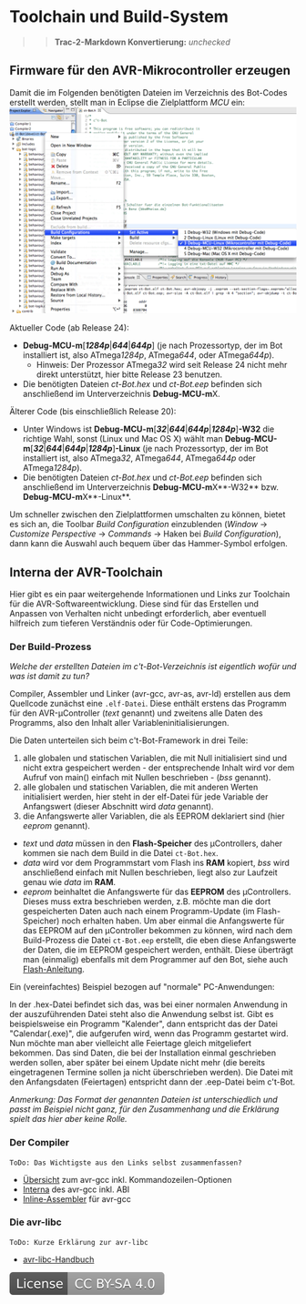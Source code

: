# Toolchain und Build-System

>> **Trac-2-Markdown Konvertierung:** *unchecked*

## Firmware für den AVR-Mikrocontroller erzeugen

Damit die im Folgenden benötigten Dateien im Verzeichnis des Bot-Codes erstellt werden, stellt man in Eclipse die Zielplattform *MCU* ein:
![Image: 'select_target.png'](select_target.png)

Aktueller Code (ab Release 24):

* **Debug-MCU-m**[___1284p___|___644___|___644p___] (je nach Prozessortyp, der im Bot installiert ist, also ATmega*1284p*, ATmega*644*, oder ATmega*644p*).
  * Hinweis: Der Prozessor ATmega*32* wird seit Release 24 nicht mehr direkt unterstützt, hier bitte Release 23 benutzen.
* Die benötigten Dateien *ct-Bot.hex* und *ct-Bot.eep* befinden sich anschließend im Unterverzeichnis **Debug-MCU-m**X.

Älterer Code (bis einschließlich Release 20):

* Unter Windows ist **Debug-MCU-m**[___32___|___644___|___644p___|___1284p___]**-W32** die richtige Wahl, sonst (Linux und Mac OS X) wählt man **Debug-MCU-m**[___32___|___644___|___644p___|___1284p___]**-Linux** (je nach Prozessortyp, der im Bot installiert ist, also ATmega*32*, ATmega*644*, ATmega*644p* oder ATmega*1284p*).
* Die benötigten Dateien *ct-Bot.hex* und *ct-Bot.eep* befinden sich anschließend im Unterverzeichnis **Debug-MCU-m**X**-W32** bzw. **Debug-MCU-m**X**-Linux**.

Um schneller zwischen den Zielplattformen umschalten zu können, bietet es sich an, die Toolbar *Build Configuration* einzublenden (*Window* -> *Customize Perspective* -> *Commands* -> Haken bei *Build Configuration*), dann kann die Auswahl auch bequem über das Hammer-Symbol erfolgen.

## Interna der AVR-Toolchain

Hier gibt es ein paar weitergehende Informationen und Links zur Toolchain für die AVR-Softwareentwicklung. Diese sind für das Erstellen und Anpassen von Verhalten nicht unbedingt erforderlich, aber eventuell hilfreich zum tieferen Verständnis oder für Code-Optimierungen.

### Der Build-Prozess

*Welche der erstellten Dateien im c't-Bot-Verzeichnis ist eigentlich wofür und was ist damit zu tun?*

Compiler, Assembler und Linker (avr-gcc, avr-as, avr-ld) erstellen aus dem Quellcode zunächst eine `.elf-Datei`. Diese enthält erstens das Programm für den AVR-µController (*text* genannt) und zweitens alle Daten des Programms, also den Inhalt aller Variableninitialisierungen.

Die Daten unterteilen sich beim c't-Bot-Framework in drei Teile:

1. alle globalen und statischen Variablen, die mit Null initialisiert sind und nicht extra gespeichert werden - der entsprechende Inhalt wird vor dem Aufruf von main() einfach mit Nullen beschrieben - (*bss* genannt).
1. alle globalen und statischen Variablen, die mit anderen Werten initialisiert werden, hier steht in der elf-Datei für jede Variable der Anfangswert (dieser Abschnitt wird *data* genannt).
1. die Anfangswerte aller Variablen, die als EEPROM deklariert sind (hier *eeprom* genannt).

* *text* und *data* müssen in den **Flash-Speicher** des µControllers, daher kommen sie nach dem Build in die Datei `ct-Bot.hex`.
* *data* wird vor dem Programmstart vom Flash ins **RAM** kopiert, *bss* wird anschließend einfach mit Nullen beschrieben, liegt also zur Laufzeit genau wie *data* im **RAM**.
* *eeprom* beinhaltet die Anfangswerte für das **EEPROM** des µControllers. Dieses muss extra beschrieben werden, z.B. möchte man die dort gespeicherten Daten auch nach einem Programm-Update (im Flash-Speicher) noch erhalten haben. Um aber einmal die Anfangswerte für das EEPROM auf den µController bekommen zu können, wird nach dem Build-Prozess die Datei `ct-Bot.eep` erstellt, die eben diese Anfangswerte der Daten, die im EEPROM gespeichert werden, enthält. Diese überträgt man (einmalig) ebenfalls mit dem Programmer auf den Bot, siehe auch [Flash-Anleitung](../Flash/Flash.md).

Ein (vereinfachtes) Beispiel bezogen auf "normale" PC-Anwendungen:

In der .hex-Datei befindet sich das, was bei einer normalen Anwendung in der auszuführenden Datei steht also die Anwendung selbst ist. Gibt es beispielsweise ein Programm "Kalender", dann entspricht das der Datei "Calendar(.exe)", die aufgerufen wird, wenn das Programm gestartet wird.
Nun möchte man aber vielleicht alle Feiertage gleich mitgeliefert bekommen. Das sind Daten, die bei der Installation einmal geschrieben werden sollen, aber später bei einem Update nicht mehr (die bereits eingetragenen Termine sollen ja nicht überschrieben werden). Die Datei mit den Anfangsdaten (Feiertagen) entspricht dann der .eep-Datei beim c't-Bot.

*Anmerkung: Das Format der genannten Dateien ist unterschiedlich und passt im Beispiel nicht ganz, für den Zusammenhang und die Erklärung spielt das hier aber keine Rolle.*

### Der Compiler

    ToDo: Das Wichtigste aus den Links selbst zusammenfassen?

* [Übersicht](http://www.roboternetz.de/wissen/index.php/Avr-gcc) zum avr-gcc inkl. Kommandozeilen-Optionen
* [Interna](http://www.roboternetz.de/wissen/index.php/Avr-gcc/Interna) des avr-gcc inkl. ABI
* [Inline-Assembler](http://www.roboternetz.de/wissen/index.php/Inline-Assembler_in_avr-gcc) für avr-gcc

### Die avr-libc

    ToDo: Kurze Erklärung zur avr-libc

* [avr-libc-Handbuch](http://www.nongnu.org/avr-libc/user-manual/index.html)

[![License: CC BY-SA 4.0](../../License.svg)](https://creativecommons.org/licenses/by-sa/4.0/)
